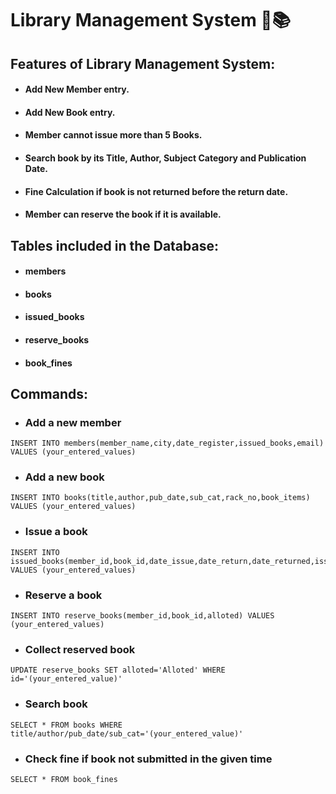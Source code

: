 # Library Management System 📖📚

## Features of Library Management System:
- #### Add New Member entry.
- #### Add New Book entry.
- #### Member cannot issue more than 5 Books.
- #### Search book by its Title, Author, Subject Category and Publication Date.
- #### Fine Calculation if book is not returned before the return date.
- #### Member can reserve the book if it is available.

## Tables included in the Database:
- #### members
- #### books
- #### issued_books
- #### reserve_books
- #### book_fines

## Commands:
- ### Add a new member
```
INSERT INTO members(member_name,city,date_register,issued_books,email) VALUES (your_entered_values)
```
- ### Add a new book
```
INSERT INTO books(title,author,pub_date,sub_cat,rack_no,book_items) VALUES (your_entered_values)
```
- ### Issue a book
```
INSERT INTO issued_books(member_id,book_id,date_issue,date_return,date_returned,issue_status) VALUES (your_entered_values)
```
- ### Reserve a book
```
INSERT INTO reserve_books(member_id,book_id,alloted) VALUES (your_entered_values)
```
- ### Collect reserved book
```
UPDATE reserve_books SET alloted='Alloted' WHERE id='(your_entered_value)'
```
- ### Search book
```
SELECT * FROM books WHERE title/author/pub_date/sub_cat='(your_entered_value)'
```
- ### Check fine if book not submitted in the given time
```
SELECT * FROM book_fines 
```
